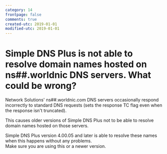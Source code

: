 ```yaml
---
category: 14
frontpage: false
comments: true
created-utc: 2019-01-01
modified-utc: 2019-01-01
---
```

# Simple DNS Plus is not able to resolve domain names hosted on ns##.worldnic DNS servers. What could be wrong?

Network Solutions' ns##.worldnic.com DNS servers occasionally respond incorrectly to standard DNS requests (sets the response TC flag even when the response isn't truncated).

This causes older versions of Simple DNS Plus not to be able to resolve domain names hosted on those servers.

Simple DNS Plus version 4.00.05 and later is able to resolve these names when this happens without any problems.  
Make sure you are using this or a newer version.

